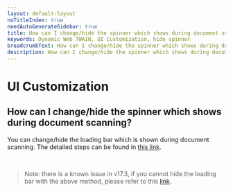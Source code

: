 ```yaml
---
layout: default-layout
noTitleIndex: true
needAutoGenerateSidebar: true
title: How can I change/hide the spinner which shows during document scanning?
keywords: Dynamic Web TWAIN, UI Customization, hide spinner
breadcrumbText: How can I change/hide the spinner which shows during document scanning?
description: How can I change/hide the spinner which shows during document scanning?
---
```


# UI Customization

## How can I change/hide the spinner which shows during document scanning?

You can change/hide the loading bar which is shown during document scanning. The detailed steps can be found in <a href="/web-twain/docs/extended-usage/ui-customization.html#loading-bar-and-backdrop" target="_blank">this link</a>.

<br />

> Note: there is a known issue in v17.3, if you cannot hide the loading bar with the above method, please refer to this [link](/_articles/faq/unable-hide-loading-bar.md).
